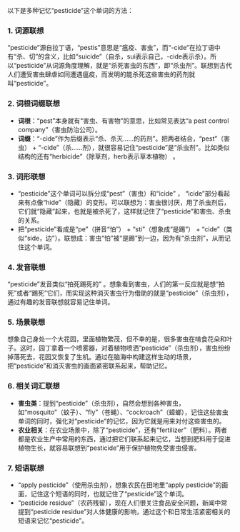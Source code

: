 以下是多种记忆“pesticide”这个单词的方法：

### 1. 词源联想
“pesticide”源自拉丁语，“pestis”意思是“瘟疫、害虫”，而“-cide”在拉丁语中有“杀、切”的含义，比如“suicide”（自杀，sui表示自己，-cide表示杀）。所以“pesticide”从词源角度理解，就是“杀死害虫的东西”，即“杀虫剂”。联想到古代人们遭受害虫肆虐如同遭遇瘟疫，而发明的能杀死这些害虫的药剂就叫“pesticide”。

### 2. 词根词缀联想
 - **词根**：“pest”本身就有“害虫、有害物”的意思，比如常见表达“a pest control company”（害虫防治公司）。
 - **词缀**：“-cide”作为后缀表示“杀、杀灭……的药剂”。把两者结合，“pest”（害虫） + “-cide”（杀……剂），就很容易记住“pesticide”是“杀虫剂”。比如类似结构的还有“herbicide”（除草剂，herb表示草本植物） 。

### 3. 词形联想
 - “pesticide”这个单词可以拆分成“pest”（害虫）和“icide” ， “icide”部分看起来有点像“hide”（隐藏）的变形。可以联想为：害虫很讨厌，用了杀虫剂后，它们就“隐藏”起来，也就是被杀死了，这样就记住了“pesticide”和害虫、杀虫的关系。
 - 把“pesticide”看成是“pe”（拼音“怕”） + “sti”（想象成“是踢”） + “cide”（类似“side，边”）。联想成：害虫“怕”被“是踢”到一边，因为有“杀虫剂”，从而记住这个单词。

### 4. 发音联想
“pesticide”发音类似“拍死踢死的” 。想象看到害虫，人们的第一反应就是想“拍死”或者“踢死”它们，而实现这种消灭害虫行为借助的就是“pesticide”（杀虫剂），通过有趣的发音联想就容易记住单词。

### 5. 场景联想
想象自己身处一个大花园，里面植物繁茂，但不幸的是，很多害虫在啃食花朵和叶子。这时，园丁拿着一个喷雾器，对着植物喷洒“pesticide”（杀虫剂），害虫纷纷掉落死去，花园又恢复了生机。通过在脑海中构建这样生动的场景，把“pesticide”和消灭害虫的画面紧密联系起来，帮助记忆。

### 6. 相关词汇联想
 - **害虫类**：提到“pesticide”（杀虫剂），自然会想到各种害虫，如“mosquito”（蚊子）、“fly”（苍蝇）、“cockroach”（蟑螂），记住这些害虫单词的同时，强化对“pesticide”的记忆，因为它就是用来对付这些害虫的。
 - **农业相关**：在农业场景中，除了“pesticide”，还有“fertilizer”（肥料）。两者都是农业生产中常用的东西，通过把它们联系起来记忆，当想到肥料用于促进植物生长，就容易联想到“pesticide”用于保护植物免受害虫侵害。

### 7. 短语联想
 - “apply pesticide”（使用杀虫剂），想象农民在田地里“apply pesticide”的画面，记住这个短语的同时，也就记住了“pesticide”这个单词。
 - “pesticide residue”（农药残留），现在人们很关注食品安全问题，新闻中常提到“pesticide residue”对人体健康的影响，通过这个和日常生活紧密相关的短语来记忆“pesticide”。 